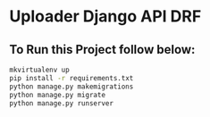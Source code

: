 #  Uploader Django API DRF

## To Run this Project follow below:

```bash
mkvirtualenv up
pip install -r requirements.txt
python manage.py makemigrations
python manage.py migrate
python manage.py runserver
```


